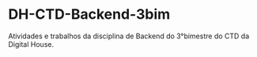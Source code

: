 # DH-CTD-Backend-3bim

Atividades e trabalhos da disciplina de Backend do 3°bimestre do CTD da Digital House.